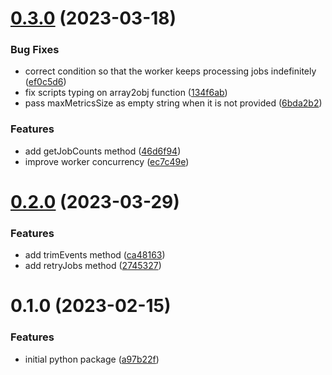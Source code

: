# [0.3.0](https://github.com/taskforcesh/bullmq/compare/ca48163...46d6f94) (2023-03-18)


### Bug Fixes

* correct condition so that the worker keeps processing jobs indefinitely \([ef0c5d6](https://github.com/taskforcesh/bullmq/commit/ef0c5d6cae1dcbae607fa02da32d5236069f2339)\)
* fix scripts typing on array2obj function \([134f6ab](https://github.com/taskforcesh/bullmq/commit/134f6ab5f3219ddd7a421e61ace6bac72bb51e6d)\)
* pass maxMetricsSize as empty string when it is not provided \([6bda2b2](https://github.com/taskforcesh/bullmq/commit/6bda2b24be38a78e5fcfc71ed2913f0150a41dfc)\)


### Features

* add getJobCounts method \([46d6f94](https://github.com/taskforcesh/bullmq/commit/46d6f94575454fe2a32be0c5247f16d18739fe27)\)
* improve worker concurrency \([ec7c49e](https://github.com/taskforcesh/bullmq/commit/ec7c49e284fd1ecdd52b96197281247f5222ea34)\)

# [0.2.0](https://github.com/taskforcesh/bullmq/compare/a97b22f...ca48163) (2023-03-29)


### Features

* add trimEvents method \([ca48163](https://github.com/taskforcesh/bullmq/commit/ca48163263b12a85533563485176c684e548df0b)\)
* add retryJobs method \([2745327](https://github.com/taskforcesh/bullmq/commit/2745327c7a7080f72e8c265bae77429e597cb6d3)\)

# 0.1.0 (2023-02-15)


### Features

* initial python package \([a97b22f](https://github.com/taskforcesh/bullmq/commit/a97b22f518a9f6c5d9c30a77bfd03cafdcbc57ff)\)

